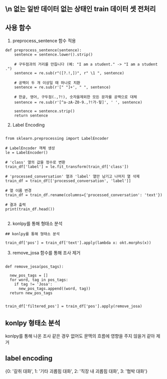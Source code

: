 



## \n 없는 일반 데이터 없는 상태인 train 데이터 셋 전처리


## 사용 함수

1. preprocess_sentence 함수 적용

```
def preprocess_sentence(sentence):
    sentence = sentence.lower().strip()

    # 구두점과의 거리를 만듭니다 (예: "I am a student." -> "I am a student .")
    sentence = re.sub(r"([?.!,])", r" \1 ", sentence)

    # 공백이 두 개 이상일 때 하나로 치환
    sentence = re.sub(r'[" "]+', " ", sentence)

    # 한글, 영어, 구두점(.,?!), 숫자을제외한 모든 문자를 공백으로 대체
    sentence = re.sub(r'[^a-zA-Z0-9.,?!가-힣]', ' ', sentence)

    sentence = sentence.strip()
    return sentence

```



2. Label Encoding

```

from sklearn.preprocessing import LabelEncoder

# LabelEncoder 객체 생성
le = LabelEncoder()

# 'class' 열의 값을 정수로 변환
train_df['label'] = le.fit_transform(train_df['class'])

# 'processed_conversation' 열과 'label' 열만 남기고 나머지 열 삭제
train_df = train_df[['processed_conversation', 'label']]

# 열 이름 변경
train_df = train_df.rename(columns={'processed_conversation': 'text'})

# 결과 출력
print(train_df.head())


```



2. konlpy를 통해 형태소 분석

```
## konlpy를 통해 형태소 분석

train_df['pos'] = train_df['text'].apply(lambda x: okt.morphs(x))

```

3. remove_josa 함수를 통해 조사 제거

```

def remove_josa(pos_tags):

  new_pos_tags = []
  for word, tag in pos_tags:
    if tag != 'Josa':
      new_pos_tags.append((word, tag))
  return new_pos_tags


train_df['filtered_pos'] = train_df['pos'].apply(remove_josa)

```



## konlpy  형태소 분석

konlpy를 통해 나온 조사 같은 경우 없어도 문맥의 흐름에 영향을 주지 않을거 같아 제거


## label encoding

{0: '갈취 대화', 1: '기타 괴롭힘 대화', 2: '직장 내 괴롭힘 대화', 3: '협박 대화'}





